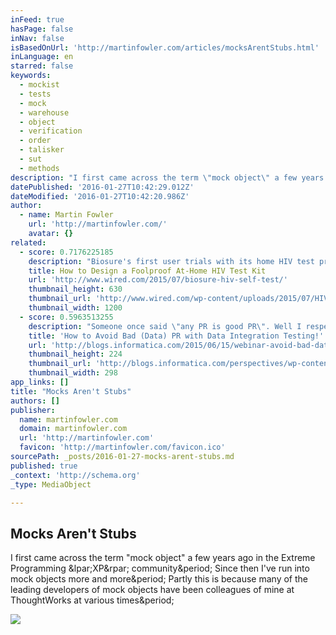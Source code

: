 ```yaml
---
inFeed: true
hasPage: false
inNav: false
isBasedOnUrl: 'http://martinfowler.com/articles/mocksArentStubs.html'
inLanguage: en
starred: false
keywords:
  - mockist
  - tests
  - mock
  - warehouse
  - object
  - verification
  - order
  - talisker
  - sut
  - methods
description: "I first came across the term \"mock object\" a few years ago in the Extreme Programming (XP) community. Since then I've run into mock objects more and more. Partly this is because many of the leading developers of mock objects have been colleagues of mine at ThoughtWorks at various times."
datePublished: '2016-01-27T10:42:29.012Z'
dateModified: '2016-01-27T10:42:20.986Z'
author:
  - name: Martin Fowler
    url: 'http://martinfowler.com/'
    avatar: {}
related:
  - score: 0.7176225185
    description: "Biosure's first user trials with its home HIV test proved Murphy's law. \"Virtually every bit that could have gone wrong did go wrong,\" says Brigette Bard, founder and CEO of the British company. It wasn't the chemistry that threw people."
    title: How to Design a Foolproof At-Home HIV Test Kit
    url: 'http://www.wired.com/2015/07/biosure-hiv-self-test/'
    thumbnail_height: 630
    thumbnail_url: 'http://www.wired.com/wp-content/uploads/2015/07/HIV-test-2-1200x630.jpg'
    thumbnail_width: 1200
  - score: 0.5963513255
    description: "Someone once said \"any PR is good PR\". Well I respectfully disagree. Would anyone like to see their company featured in the news for issuing a 23 quadrillion dollars credit card bill??? Can you believe it? Yes, that is a real-life story! How can you prevent those 'bad data headlines' from being bestowed upon your company?"
    title: 'How to Avoid Bad (Data) PR with Data Integration Testing!'
    url: 'http://blogs.informatica.com/2015/06/15/webinar-avoid-bad-data-pr-data-integration-testing/'
    thumbnail_height: 224
    thumbnail_url: 'http://blogs.informatica.com/perspectives/wp-content/uploads/2015/06/DVO_Visa-charge.jpg'
    thumbnail_width: 298
app_links: []
title: "Mocks Aren't Stubs"
authors: []
publisher:
  name: martinfowler.com
  domain: martinfowler.com
  url: 'http://martinfowler.com'
  favicon: 'http://martinfowler.com/favicon.ico'
sourcePath: _posts/2016-01-27-mocks-arent-stubs.md
published: true
_context: 'http://schema.org'
_type: MediaObject

---
```

<article style=""><h1>Mocks Aren't Stubs</h1><p>I first came across the term "mock object" a few years ago in the Extreme Programming &amp;lpar;XP&amp;rpar; community&amp;period; Since then I've run into mock objects more and more&amp;period; Partly this is because many of the leading developers of mock objects have been colleagues of mine at ThoughtWorks at various times&amp;period;</p><img src="http://martinfowler.com/logo-sq.png" /></article>